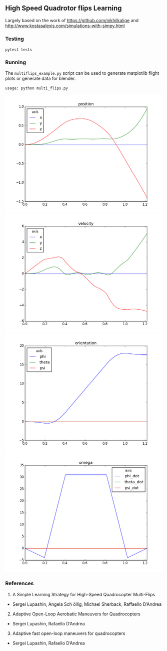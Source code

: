 ## High Speed Quadrotor flips Learning

Largely based on the work of https://github.com/nikhilkalige and http://www.kostasalexis.com/simulations-with-simpy.html

### Testing
```
pytest tests
```

### Running
The `multiflips_example.py` script can be used to generate matplotlib flight plots or generate data for blender.
```
usage: python multi_flips.py
```
![matplotlib animation](position.png)
![matplotlib animation](velocity.png)
![matplotlib animation](orientation.png)
![matplotlib animation](omega.png)

### References

1. A Simple Learning Strategy for High-Speed Quadrocopter Multi-Flips
 - Sergei Lupashin, Angela Sch ̈ollig, Michael Sherback, Raffaello D’Andrea
2. Adaptive Open-Loop Aerobatic Maneuvers for Quadrocopters
 - Sergei Lupashin, Rafaello D’Andrea
3. Adaptive fast open-loop maneuvers for quadrocopters
 - Sergei Lupashin, Rafaello D’Andrea
